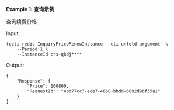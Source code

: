**Example 1: 查询示例**

查询续费价格

Input: 

```
tccli redis InquiryPriceRenewInstance --cli-unfold-argument  \
    --Period 1 \
    --InstanceId crs-qkdj****
```

Output: 
```
{
    "Response": {
        "Price": 100800,
        "RequestId": "4bd77cc7-ece7-4660-bbdd-6892d96f35a1"
    }
}
```

